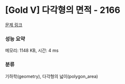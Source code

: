 # [Gold V] 다각형의 면적 - 2166 

[문제 링크](https://www.acmicpc.net/problem/2166) 

### 성능 요약

메모리: 1148 KB, 시간: 4 ms

### 분류

기하학(geometry), 다각형의 넓이(polygon_area)

